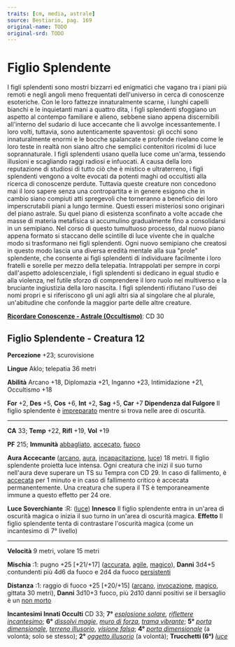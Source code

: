 ```yaml
---
traits: [cm, media, astrale]
source: Bestiario, pag. 169
original-name: TODO
original-srd: TODO
---
```


# Figlio Splendente

I figli splendenti sono mostri bizzarri ed enigmatici che vagano tra i piani più
remoti e negli angoli meno frequentati dell'universo in cerca di conoscenze
esoteriche. Con le loro fattezze innaturalmente scarne, i lunghi capelli bianchi
e le inquietanti mani a quattro dita, i figli splendenti sfoggiano un aspetto al
contempo familiare e alieno, sebbene siano appena discernibili all'interno del
sudario di luce accecante che li avvolge incessantemente. I loro volti,
tuttavia, sono autenticamente spaventosi: gli occhi sono innaturalmente enormi e
le bocche spalancate e profonde rivelano come le loro teste in realtà non siano
altro che semplici contenitori ricolmi di luce soprannaturale. I figli
splendenti usano quella luce come un'arma, tessendo illusioni e scagliando raggi
radiosi e infuocati. A causa della loro reputazione di studiosi di tutto ciò che
è mistico e ultraterreno, i figli splendenti vengono a volte evocati da potenti
maghi od occultisti alla ricerca di conoscenze perdute. Tuttavia queste creature
non concedono mai il loro sapere senza una contropartita e in genere esigono che
in cambio siano compiuti atti spregevoli che torneranno a beneficio dei loro
imperscrutabili piani a lungo termine. Questi esseri misteriosi sono originari
del piano astrale. Su quel piano di esistenza sconfinato a volte accade che
masse di materia metafisica si accumulino gradualmente fino a consolidarsi in un
semipiano. Nel corso di questo tumultuoso processo, dal nuovo piano appena
formato si staccano delle scintille di luce vivente che in qualche modo si
trasformano nei figli splendenti. Ogni nuovo semipiano che creatosi in questo
modo lascia una diversa eredità mentale alla sua "prole" splendente, che
consente ai figli splendenti di individuare facilmente i loro fratelli e sorelle
per mezzo della telepatia. Intrappolati per sempre in corpi dall'aspetto
adolescenziale, i figli splendenti si dedicano in egual studio e alla violenza,
nel futile sforzo di comprendere il loro ruolo nel multiverso e la bruciante
ingiustizia della loro nascita. I figli splendenti rifiutano l'uso dei nomi
propri e si riferiscono gli uni agli altri sia al singolare che al plurale,
un'abitudine che confonde la maggior parte delle altre creature.

**[Ricordare Conoscenze - Astrale (Occultismo)](/azioni/abilita/ricordare-conoscenze)**:
CD 30

## Figlio Splendente - Creatura 12

**Percezione** +23; scurovisione

**Lingue** Aklo; telepatia 36 metri

**Abilità** Arcano +18, Diplomazia +21, Inganno +23, Intimidazione +21,
Occultismo +18

**For** +2, **Des** +5, **Cos** +6, **Int** +2, **Sag** +5, **Car** +7
**Dipendenza dal Fulgore** Il figlio splendente è
[impreparato](/condizioni/impreparato) mentre si trova nelle aree di oscurità.

---

**CA** 33; **Temp** +22, **Rifl** +19, **Vol** +19

**PF** 215; **Immunità** [abbagliato](/condizioni/abbagliato),
[accecato](/condizioni/accecato), [fuoco](/condizioni/fuoco)

**Aura Accecante** ([arcano](/tratti/arcano), [aura](/tratti/aura),
[incapacitazione](/tratti/incapacitazione), [luce](/tratti/luce)) 18 metri. Il
figlio splendente proietta luce intensa. Ogni creatura che inizi il suo turno
nell'aura deve superare un TS su Tempra con CD 29. ln caso di fallimento, è
[accecata](/condizioni/accecato) per 1 minuto e in caso di fallimento critico è
accecata permanentemente. Una creatura che supera il TS è temporaneamente immune
a questo effetto per 24 ore.

**Luce Soverchiante** :R: ([luce](/tratti/luce)) **Innesco** Il figlio
splendente entra in un'area di oscurità magica o inizia il suo turno in un'area
di oscurità magica. **Effetto** Il figlio splendente tenta di contrastare
l'oscurità magica (come un incantesimo di 7° livello)

---

**Velocità** 9 metri, volare 15 metri

**Mischia** :1: pugno +25 \[+21/+17] ([accurata](/tratti/accurata),
[agile](/tratti/agile), [magico](/tratti/magico)), **Danni** 3d4+5 contundenti
più 4d6 da fuoco e 2d4 da fuoco [persistenti](/condizioni/danno-persistente)

**Distanza** :1: raggio di fuoco +25 \[+20/+15] ([arcano](/tratti/arcano),
[invocazione](/tratti/invocazione), [magico](/tratti/magico), gittata 30 metri),
**Danni** 3d10+3 fuoco, più 2d10 danni positivi se il bersaglio è un
[non morto](/tratti/non-morto)

**Incantesimi Innati Occulti** CD 33; **7°**
_[esplosione solare](/incantesimi/esplosione-solare),
[riflettere incantesimo](/incantesimi/riflettere-incantesimo)_; **6°**
_[dissolvi magie](/incantesimi/dissolvi-magie)_,
_[muro di forza](/incantesimi/muro-di-forza)_,
_[trama vibrante](/incantesimi/trama-vibrante)_; **5°**
_[porta dimensionale](/incantesimi/porta-dimensionale)_,
_[terreno illusorio](/incantesimi/terreno-illusorio)_,
_[visione falsa](/incantesimi/visione-falsa)_; **4°**
_[porta dimensionale](/incantesimi/porta-dimensionale)_ (a volontà; solo se
stesso); **2°** _[oggetto illusorio](/incantesimi/oggetto-illusorio)_ (a
volontà); **Trucchetti (6°)** _[luce](/incantesimi/luce)_
